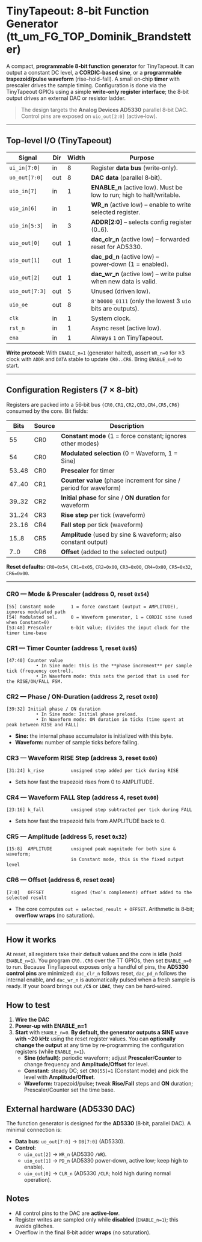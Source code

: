 <!---

This file is used to generate your project datasheet. Please fill in the information below and delete any unused
sections.

You can also include images in this folder and reference them in the markdown. Each image must be less than
512 kb in size, and the combined size of all images must be less than 1 MB.
-->

# TinyTapeout: 8‑bit Function Generator (tt_um_FG_TOP_Dominik_Brandstetter)

A compact, **programmable 8‑bit function generator** for TinyTapeout. It can output a constant DC level, a **CORDIC‑based sine**, or a **programmable trapezoid/pulse waveform** (rise–hold–fall). A small on‑chip **timer** with prescaler drives the sample timing. Configuration is done via the TinyTapeout GPIOs using a simple **write‑only register interface**; the 8‑bit output drives an external DAC or resistor ladder.

> The design targets the **Analog Devices AD5330** parallel 8‑bit DAC. Control pins are exposed on `uio_out[2:0]` (active‑low).

---

## Top‑level I/O (TinyTapeout)

| Signal            | Dir | Width | Purpose                                                                 |
|-------------------|-----|-------|-------------------------------------------------------------------------|
| `ui_in[7:0]`      | in  | 8     | Register **data bus** (write‑only).                                     |
| `uo_out[7:0]`     | out | 8     | **DAC data** (parallel 8‑bit).                                          |
| `uio_in[7]`       | in  | 1     | **ENABLE\_n** (active low). Must be low to run; high to halt/writable.  |
| `uio_in[6]`       | in  | 1     | **WR\_n** (active low) – enable to write selected register.             |
| `uio_in[5:3]`     | in  | 3     | **ADDR[2:0]** – selects config register (0..6).                         |
| `uio_out[0]`      | out | 1     | **dac\_clr\_n** (active low) – forwarded reset for AD5330.              |
| `uio_out[1]`      | out | 1     | **dac\_pd\_n** (active low) – power‑down (1 = enabled).                 |
| `uio_out[2]`      | out | 1     | **dac\_wr\_n** (active low) – write pulse when new data is valid.       |
| `uio_out[7:3]`    | out | 5     | Unused (driven low).                                                    |
| `uio_oe`          | out | 8     | `8'b0000_0111` (only the lowest 3 `uio` bits are outputs).              |
| `clk`             | in  | 1     | System clock.                                                           |
| `rst_n`           | in  | 1     | Async reset (active low).                                               |
| `ena`             | in  | 1     | Always `1` on TinyTapeout.                                              |

**Write protocol:** With `ENABLE_n=1` (generator halted), assert `WR_n=0` for ≥3 clock with `ADDR` and `DATA` stable to update `CR0..CR6`. Bring `ENABLE_n=0` to start.

---

## Configuration Registers (7 × 8‑bit)

Registers are packed into a 56‑bit bus `{CR0,CR1,CR2,CR3,CR4,CR5,CR6}` consumed by the core. Bit fields:

| Bits      | Source | Description                                                                      |
|-----------|--------|----------------------------------------------------------------------------------|
| 55        | CR0    | **Constant mode** (1 = force constant; ignores other modes)                      |
| 54        | CR0    | **Modulated selection** (0 = Waveform, 1 = Sine)                                 |
| 53..48    | CR0    | **Prescaler** for timer                                                          |
| 47..40    | CR1    | **Counter value** (phase increment for sine / period for waveform)               |
| 39..32    | CR2    | **Initial phase** for sine / **ON duration** for waveform                        |
| 31..24    | CR3    | **Rise step** per tick (waveform)                                                |
| 23..16    | CR4    | **Fall step** per tick (waveform)                                                |
| 15..8     | CR5    | **Amplitude** (used by sine & waveform; also constant output)                    |
| 7..0      | CR6    | **Offset** (added to the selected output)                                        |

**Reset defaults:** `CR0=0x54`, `CR1=0x05`, `CR2=0x00`, `CR3=0x00`, `CR4=0x00`, `CR5=0x32`, `CR6=0x00`.

---

### CR0 — Mode & Prescaler (address 0, reset `0x54`)

```
[55] Constant mode      1 = force constant (output = AMPLITUDE), ignores modulated path
[54] Modulated sel.     0 = Waveform generator, 1 = CORDIC sine (used when Constant=0)
[53:48] Prescaler       6‑bit value; divides the input clock for the timer time‑base
```

### CR1 — Timer Counter (address 1, reset `0x05`)

```
[47:40] Counter value    
           • In Sine mode: this is the **phase increment** per sample tick (frequency control).
           • In Waveform mode: this sets the period that is used for the RISE/ON/FALL FSM.
```

### CR2 — Phase / ON‑Duration (address 2, reset `0x00`)

```
[39:32] Initial phase / ON duration
           • In Sine mode: Initial phase preload.
           • In Waveform mode: ON duration in ticks (time spent at peak between RISE and FALL)
```

- **Sine:** the internal phase accumulator is initialized with this byte.
- **Waveform:** number of sample ticks before falling.

### CR3 — Waveform RISE Step (address 3, reset `0x00`)

```
[31:24] k_rise          unsigned step added per tick during RISE
```

- Sets how fast the trapezoid rises from 0 to AMPLITUDE.

### CR4 — Waveform FALL Step (address 4, reset `0x00`)

```
[23:16] k_fall          unsigned step subtracted per tick during FALL
```

- Sets how fast the trapezoid falls from AMPLITUDE back to 0.

### CR5 — Amplitude (address 5, reset `0x32`)

```
[15:8]  AMPLITUDE       unsigned peak magnitude for both sine & waveform;
                        in Constant mode, this is the fixed output level
```

### CR6 — Offset (address 6, reset `0x00`)

```
[7:0]   OFFSET          signed (two’s complement) offset added to the selected result
```

- The core computes `out = selected_result + OFFSET`. Arithmetic is 8‑bit; **overflow wraps** (no saturation).

---

## How it works

At reset, all registers take their default values and the core is **idle** (hold `ENABLE_n=1`). You program `CR0..CR6` over the TT GPIOs, then set `ENABLE_n=0` to run.
Because TinyTapeout exposes only a handful of pins, the **AD5330 control pins** are minimized: `dac_clr_n` follows reset, `dac_pd_n` follows the internal enable, and `dac_wr_n` is automatically pulsed when a fresh sample is ready. If your board brings out **`/CS`** or **`LDAC`**, they can be hard‑wired.

## How to test

1. **Wire the DAC**
2. **Power‑up with ENABLE_n=1**  
3. **Start** with `ENABLE_n=0`. **By default, the generator outputs a SINE wave with ~20 kHz** using the reset register values.
   You can **optionally change the output** at any time by re‑programming the configuration registers (while `ENABLE_n=1`).
   - **Sine (default):** periodic waveform; adjust **Prescaler**/**Counter** to change frequency and **Amplitude/Offset** for level.
   - **Constant:** steady DC; set `CR0[55]=1` (Constant mode) and pick the level with **Amplitude/Offset**.
   - **Waveform:** trapezoid/pulse; tweak **Rise/Fall** steps and **ON** duration; Prescaler/Counter set the time base.

## External hardware (AD5330 DAC)

The function generator is designed for the **AD5330** (8‑bit, parallel DAC). A minimal connection is:

- **Data bus:** `uo_out[7:0]` → `DB[7:0]` (AD5330).
- **Control:**  
  - `uio_out[2]` → `WR_n` (AD5330 `/WR`).  
  - `uio_out[1]` → `PD_n` (AD5330 power‑down, active low; keep high to enable).  
  - `uio_out[0]` → `CLR_n` (AD5330 `/CLR`; hold high during normal operation).
 
 ## Notes

- All control pins to the DAC are **active‑low**.  
- Register writes are sampled only while **disabled** (`ENABLE_n=1`); this avoids glitches.  
- Overflow in the final 8‑bit adder **wraps** (no saturation).
